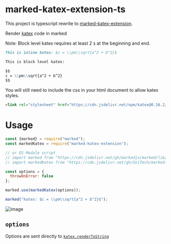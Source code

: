 # marked-katex-extension-ts

This project is typescript rewrite to [marked-katex-extension](https://github.com/UziTech/marked-katex-extension).


Render [katex](https://katex.org/) code in marked

Note: Block level katex requires at least 2 `$` at the beginning and end.

```markdown
This is inline katex: $c = \\pm\\sqrt{a^2 + b^2}$

This is block level katex:

$$
c = \\pm\\sqrt{a^2 + b^2}
$$
```

You will still need to include the css in your html document to allow katex styles.

```html
<link rel="stylesheet" href="https://cdn.jsdelivr.net/npm/katex@0.16.2/dist/katex.min.css" integrity="sha384-bYdxxUwYipFNohQlHt0bjN/LCpueqWz13HufFEV1SUatKs1cm4L6fFgCi1jT643X" crossorigin="anonymous">
```

# Usage

```js
const {marked} = require("marked");
const markedKatex = require("marked-katex-extension");

// or ES Module script
// import marked from "https://cdn.jsdelivr.net/gh/markedjs/marked/lib/marked.esm.js";
// import markedKatex from "https://cdn.jsdelivr.net/gh/UziTech/marked-katex-extension/lib/index.mjs";

const options = {
  throwOnError: false
};

marked.use(markedKatex(options));

marked("katex: $c = \\pm\\sqrt{a^2 + b^2}$");
```

![image](https://user-images.githubusercontent.com/97994/188899567-e6e8268c-209e-4067-8f44-0ada16caacdd.png)

## `options`

Options are sent directly to [`katex.renderToString`](https://katex.org/docs/api.html#server-side-rendering-or-rendering-to-a-string)
